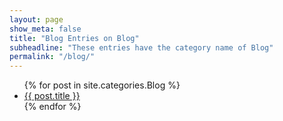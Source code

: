 ```yaml
---
layout: page
show_meta: false
title: "Blog Entries on Blog"
subheadline: "These entries have the category name of Blog"
permalink: "/blog/"
---
```

<ul>
    {% for post in site.categories.Blog %}
    <li><a href="{{ site.url }}{{ post.url }}">{{ post.title }}</a></li>
    {% endfor %}
</ul>
